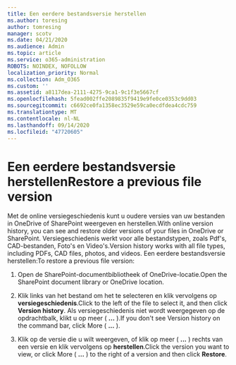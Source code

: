 ```yaml
---
title: Een eerdere bestandsversie herstellen
ms.author: toresing
author: tomresing
manager: scotv
ms.date: 04/21/2020
ms.audience: Admin
ms.topic: article
ms.service: o365-administration
ROBOTS: NOINDEX, NOFOLLOW
localization_priority: Normal
ms.collection: Adm_O365
ms.custom: ''
ms.assetid: a8117dea-2111-4275-9ca1-9c1f3e5667cf
ms.openlocfilehash: 5fead002ffe2089835f9419e9fe0ce0353c9dd03
ms.sourcegitcommit: c6692ce0fa1358ec3529e59ca0ecdfdea4cdc759
ms.translationtype: MT
ms.contentlocale: nl-NL
ms.lasthandoff: 09/14/2020
ms.locfileid: "47720605"
---
```

# <a name="restore-a-previous-file-version"></a><span data-ttu-id="4e087-102">Een eerdere bestandsversie herstellen</span><span class="sxs-lookup"><span data-stu-id="4e087-102">Restore a previous file version</span></span>

<span data-ttu-id="4e087-103">Met de online versiegeschiedenis kunt u oudere versies van uw bestanden in OneDrive of SharePoint weergeven en herstellen.</span><span class="sxs-lookup"><span data-stu-id="4e087-103">With online version history, you can see and restore older versions of your files in OneDrive or SharePoint.</span></span> <span data-ttu-id="4e087-104">Versiegeschiedenis werkt voor alle bestandstypen, zoals Pdf's, CAD-bestanden, Foto's en Video's.</span><span class="sxs-lookup"><span data-stu-id="4e087-104">Version history works with all file types, including PDFs, CAD files, photos, and videos.</span></span> <span data-ttu-id="4e087-105">Een eerdere bestandsversie herstellen:</span><span class="sxs-lookup"><span data-stu-id="4e087-105">To restore a previous file version:</span></span>
  
1. <span data-ttu-id="4e087-106">Open de SharePoint-documentbibliotheek of OneDrive-locatie.</span><span class="sxs-lookup"><span data-stu-id="4e087-106">Open the SharePoint document library or OneDrive location.</span></span>
    
2. <span data-ttu-id="4e087-107">Klik links van het bestand om het te selecteren en klik vervolgens op **versiegeschiedenis**.</span><span class="sxs-lookup"><span data-stu-id="4e087-107">Click to the left of the file to select it, and then click **Version history**.</span></span> <span data-ttu-id="4e087-108">Als versiegeschiedenis niet wordt weergegeven op de opdrachtbalk, klikt u op meer ( **...** ).</span><span class="sxs-lookup"><span data-stu-id="4e087-108">If you don't see Version history on the command bar, click More ( **...** ).</span></span> 
    
3. <span data-ttu-id="4e087-109">Klik op de versie die u wilt weergeven, of klik op meer ( **...** ) rechts van een versie en klik vervolgens op **herstellen**.</span><span class="sxs-lookup"><span data-stu-id="4e087-109">Click the version you want to view, or click More ( **...** ) to the right of a version and then click **Restore**.</span></span>
    

